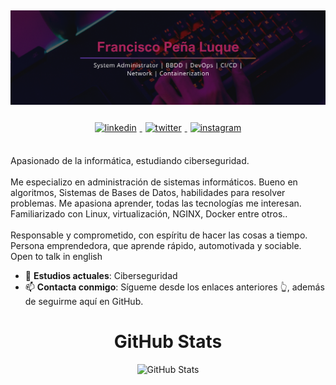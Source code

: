 

![alt text](./banner.png "Logo Title Text 1")
---

<div align=center >
    <a href="https://linkedin.com/in/fraanluquee" target="_blank">
    <img src=https://img.shields.io/badge/linkedin-%2300acee.svg?color=405DE6&style=for-the-badge&logo=linkedin&logoColor=white alt=linkedin style="margin: 5px;" />
    </a>
    <a href="https://twitter.com/fraan__luquee" target="_blank">
    <img src=https://img.shields.io/badge/twitter-%2300acee.svg?color=1DA1F2&style=for-the-badge&logo=twitter&logoColor=white alt=twitter style="margin: 5px;" />
    </a>
    <a href="https://instagram.com/fraanluquee" target="_blank">
    <img src=https://img.shields.io/badge/instagram-%ff5851db.svg?color=C13584&style=for-the-badge&logo=instagram&logoColor=white alt=instagram style="margin: 5px;" />
    </a>

</div>
<div align=left>
    <br>
    <p>

Apasionado de la informática, estudiando ciberseguridad.<br><br>
Me especializo en administración de sistemas informáticos. Bueno en algoritmos, Sistemas de Bases de Datos, habilidades para resolver problemas.
Me apasiona aprender, todas las tecnologías me interesan. Familiarizado con Linux, virtualización, NGINX,  Docker entre otros..<br><br>Responsable y comprometido, con espíritu de hacer las cosas a tiempo. Persona emprendedora, que aprende rápido, automotivada y sociable. Open to talk in english
    </p>
    <ul>
        <li>🌱 <b>Estudios actuales</b>: Ciberseguridad</li>
        <li>📫 <b>Contacta conmigo</b>: Sígueme desde los enlaces anteriores 👆, además de seguirme aquí  en GitHub.</li>
       <!-- <li>🎯 <b>I’m currently focusing on</b>: <a href="https://ahmedfathydev.github.io/Problem-Solving/">Problem-Solving</a>, ⭐️ star the projects if you like it 🤩.</li>
        <li>🤔 <b>I’m currently open for</b>: A new job opportunity, <a href="https://flowcv.io/resume/feedback/lMhKFXfgJjf8">LINK TO MY RESUME</a>.</li>
        <li>💬 <b>Ask me about anything</b>: <a href="https://github.com/ahmedfathydev/ahmedfathydev/issues">Here</a>.</li>
        <li>👨‍💻 <b>Hire me for Full Stack Development jobs</b>: <a href="https://www.upwork.com/freelancers/~0121ca7f3563e57c0b?s=1110580755107926016">Link to my UpWork Full Stack Development Specialization</a>.</li>
        <li>👨‍💻 <b>Hire me for Back-End Development jobs</b>: <a href="https://www.upwork.com/freelancers/~0121ca7f3563e57c0b?s=1110580748673863680">Link to my UpWork Back-End Development Specialization</a>.</li>
        -->
    </ul>
</div>
<div align=center>
    <h1>GitHub Stats</h1>
    <img src="https://github-readme-stats.vercel.app/api?username=fraanluquee&title_color=6FDA44&text_color=FFFFFF&show_icons=true&icon_color=6FDA44&include_all_commits=true&count_private=true&theme=dark" alt="GitHub Stats" height="200" />
</div>